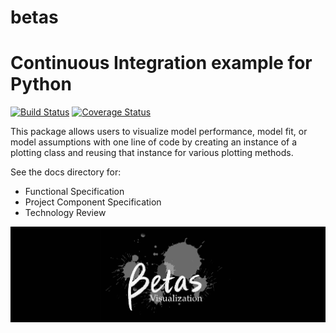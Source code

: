 # betas

# Continuous Integration example for Python

[![Build Status](https://travis-ci.org/betas-org/betas/codebase.svg?branch=master)](https://travis-ci.org/betas-org/betas/codebase)
[![Coverage Status](https://coveralls.io/repos/github/betas-org/betas/codebase/badge.svg?branch=master)](https://coveralls.io/github/betas-org/betas/codebase?branch=master)

This package allows users to visualize model performance, model fit, or model assumptions with one line of code by creating an instance of a plotting class and reusing that instance for various plotting methods.

See the docs directory for:
- Functional Specification
- Project Component Specification
- Technology Review

![logo](docs/logo.png)

